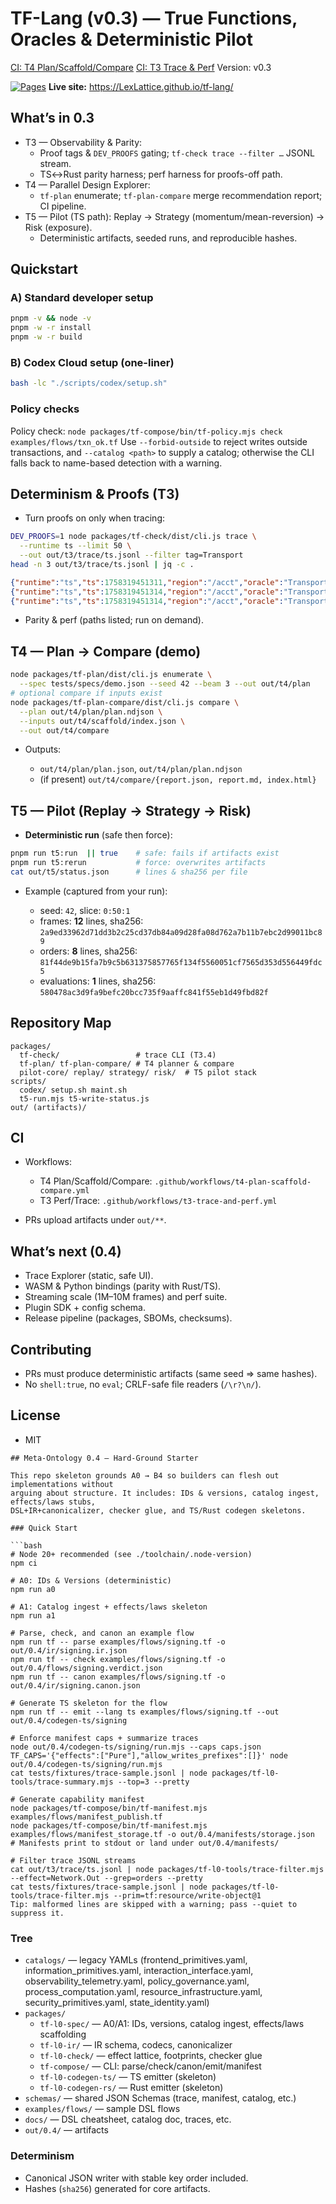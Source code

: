 # TF-Lang (v0.3) — True Functions, Oracles & Deterministic Pilot

[CI: T4 Plan/Scaffold/Compare](.github/workflows/t4-plan-scaffold-compare.yml)
[CI: T3 Trace & Perf](.github/workflows/t3-trace-and-perf.yml)
Version: v0.3

[![Pages](https://github.com/LexLattice/tf-lang/actions/workflows/pages.yml/badge.svg?branch=main)](https://github.com/LexLattice/tf-lang/actions/workflows/pages.yml)
**Live site:** https://LexLattice.github.io/tf-lang/

## What’s in 0.3
- T3 — Observability & Parity:
  - Proof tags & `DEV_PROOFS` gating; `tf-check trace --filter …` JSONL stream.
  - TS↔Rust parity harness; perf harness for proofs-off path.
- T4 — Parallel Design Explorer:
  - `tf-plan` enumerate; `tf-plan-compare` merge recommendation report; CI pipeline.
- T5 — Pilot (TS path): Replay → Strategy (momentum/mean-reversion) → Risk (exposure).
  - Deterministic artifacts, seeded runs, and reproducible hashes.

## Quickstart
### A) Standard developer setup
```bash
pnpm -v && node -v
pnpm -w -r install
pnpm -w -r build
```

### B) Codex Cloud setup (one-liner)

```bash
bash -lc "./scripts/codex/setup.sh"
```

### Policy checks

Policy check:
`node packages/tf-compose/bin/tf-policy.mjs check examples/flows/txn_ok.tf`
Use `--forbid-outside` to reject writes outside transactions, and `--catalog <path>` to supply a catalog; otherwise the CLI falls back to name-based detection with a warning.

## Determinism & Proofs (T3)

* Turn proofs on only when tracing:

```bash
DEV_PROOFS=1 node packages/tf-check/dist/cli.js trace \
  --runtime ts --limit 50 \
  --out out/t3/trace/ts.jsonl --filter tag=Transport
head -n 3 out/t3/trace/ts.jsonl | jq -c .
```
```json
{"runtime":"ts","ts":1758319451311,"region":"/acct","oracle":"Transport","seed":0,"tag":{"kind":"Transport","op":"LENS_PROJ","region":"/acct/0"}}
{"runtime":"ts","ts":1758319451314,"region":"/acct","oracle":"Transport","seed":1,"tag":{"kind":"Transport","op":"LENS_PROJ","region":"/acct/1"}}
{"runtime":"ts","ts":1758319451314,"region":"/acct","oracle":"Transport","seed":2,"tag":{"kind":"Transport","op":"LENS_PROJ","region":"/acct/2"}}
```

* Parity & perf (paths listed; run on demand).

## T4 — Plan → Compare (demo)

```bash
node packages/tf-plan/dist/cli.js enumerate \
  --spec tests/specs/demo.json --seed 42 --beam 3 --out out/t4/plan
# optional compare if inputs exist
node packages/tf-plan-compare/dist/cli.js compare \
  --plan out/t4/plan/plan.ndjson \
  --inputs out/t4/scaffold/index.json \
  --out out/t4/compare
```

* Outputs:

  * `out/t4/plan/plan.json`, `out/t4/plan/plan.ndjson`
  * (if present) `out/t4/compare/{report.json, report.md, index.html}`

## T5 — Pilot (Replay → Strategy → Risk)

* **Deterministic run** (safe then force):

```bash
pnpm run t5:run  || true    # safe: fails if artifacts exist
pnpm run t5:rerun           # force: overwrites artifacts
cat out/t5/status.json      # lines & sha256 per file
```

* Example (captured from your run):

  * seed: `42`, slice: `0:50:1`
  * frames: **12** lines, sha256: `2a9ed33962d71dd3b2c25cd37db84a09d28fa08d762a7b11b7ebc2d99011bc89`
  * orders: **8** lines, sha256: `81f44de9b15fa7b9c5b631375857765f134f5560051cf7565d353d556449fdc5`
  * evaluations: **1** lines, sha256: `580478ac3d9fa9befc20bcc735f9aaffc841f55eb1d49fbd82f`

## Repository Map

```
packages/
  tf-check/                 # trace CLI (T3.4)
  tf-plan/ tf-plan-compare/ # T4 planner & compare
  pilot-core/ replay/ strategy/ risk/  # T5 pilot stack
scripts/
  codex/ setup.sh maint.sh
  t5-run.mjs t5-write-status.js
out/ (artifacts)/
```

## CI

* Workflows:

  * T4 Plan/Scaffold/Compare: `.github/workflows/t4-plan-scaffold-compare.yml`
  * T3 Perf/Trace: `.github/workflows/t3-trace-and-perf.yml`
* PRs upload artifacts under `out/**`.

## What’s next (0.4)

* Trace Explorer (static, safe UI).
* WASM & Python bindings (parity with Rust/TS).
* Streaming scale (1M–10M frames) and perf suite.
* Plugin SDK + config schema.
* Release pipeline (packages, SBOMs, checksums).

## Contributing

* PRs must produce deterministic artifacts (same seed ⇒ same hashes).
* No `shell:true`, no `eval`; CRLF-safe file readers (`/\r?\n/`).

## License 

* MIT

```
## Meta-Ontology 0.4 — Hard-Ground Starter

This repo skeleton grounds A0 → B4 so builders can flesh out implementations without
arguing about structure. It includes: IDs & versions, catalog ingest, effects/laws stubs,
DSL+IR+canonicalizer, checker glue, and TS/Rust codegen skeletons.

### Quick Start

```bash
# Node 20+ recommended (see ./toolchain/.node-version)
npm ci

# A0: IDs & Versions (deterministic)
npm run a0

# A1: Catalog ingest + effects/laws skeleton
npm run a1

# Parse, check, and canon an example flow
npm run tf -- parse examples/flows/signing.tf -o out/0.4/ir/signing.ir.json
npm run tf -- check examples/flows/signing.tf -o out/0.4/flows/signing.verdict.json
npm run tf -- canon examples/flows/signing.tf -o out/0.4/ir/signing.canon.json

# Generate TS skeleton for the flow
npm run tf -- emit --lang ts examples/flows/signing.tf --out out/0.4/codegen-ts/signing

# Enforce manifest caps + summarize traces
node out/0.4/codegen-ts/signing/run.mjs --caps caps.json
TF_CAPS='{"effects":["Pure"],"allow_writes_prefixes":[]}' node out/0.4/codegen-ts/signing/run.mjs
cat tests/fixtures/trace-sample.jsonl | node packages/tf-l0-tools/trace-summary.mjs --top=3 --pretty

# Generate capability manifest
node packages/tf-compose/bin/tf-manifest.mjs examples/flows/manifest_publish.tf
node packages/tf-compose/bin/tf-manifest.mjs examples/flows/manifest_storage.tf -o out/0.4/manifests/storage.json
# Manifests print to stdout or land under out/0.4/manifests/

# Filter trace JSONL streams
cat out/t3/trace/ts.jsonl | node packages/tf-l0-tools/trace-filter.mjs --effect=Network.Out --grep=orders --pretty
cat tests/fixtures/trace-sample.jsonl | node packages/tf-l0-tools/trace-filter.mjs --prim=tf:resource/write-object@1
Tip: malformed lines are skipped with a warning; pass --quiet to suppress it.
```

### Tree
- `catalogs/` — legacy YAMLs (frontend_primitives.yaml, information_primitives.yaml, interaction_interface.yaml, observability_telemetry.yaml, policy_governance.yaml, process_computation.yaml, resource_infrastructure.yaml, security_primitives.yaml, state_identity.yaml)
- `packages/`
  - `tf-l0-spec/` — A0/A1: IDs, versions, catalog ingest, effects/laws scaffolding
  - `tf-l0-ir/` — IR schema, codecs, canonicalizer
  - `tf-l0-check/` — effect lattice, footprints, checker glue
  - `tf-compose/` — CLI: parse/check/canon/emit/manifest
  - `tf-l0-codegen-ts/` — TS emitter (skeleton)
  - `tf-l0-codegen-rs/` — Rust emitter (skeleton)
- `schemas/` — shared JSON Schemas (trace, manifest, catalog, etc.)
- `examples/flows/` — sample DSL flows
- `docs/` — DSL cheatsheet, catalog doc, traces, etc.
- `out/0.4/` — artifacts

### Determinism
- Canonical JSON writer with stable key order included.
- Hashes (`sha256`) generated for core artifacts.
